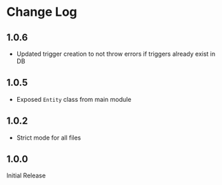 # Change Log

## 1.0.6
* Updated trigger creation to not throw errors if triggers already exist in DB

## 1.0.5
* Exposed `Entity` class from main module

## 1.0.2
* Strict mode for all files

## 1.0.0
Initial Release
